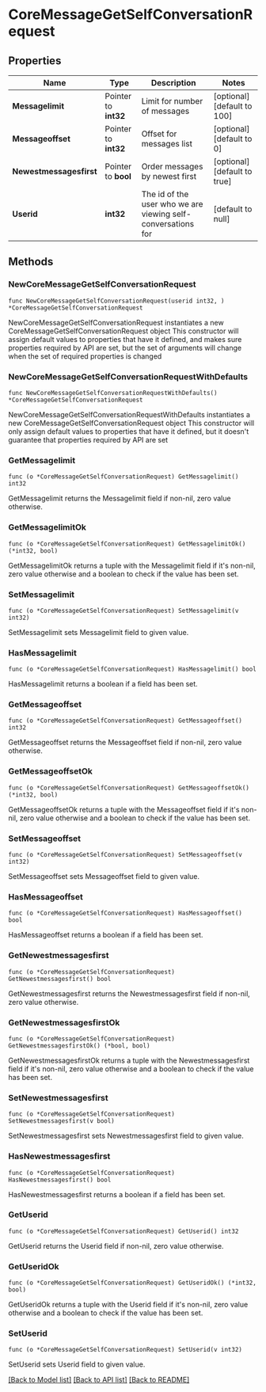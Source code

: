 # CoreMessageGetSelfConversationRequest

## Properties

Name | Type | Description | Notes
------------ | ------------- | ------------- | -------------
**Messagelimit** | Pointer to **int32** | Limit for number of messages | [optional] [default to 100]
**Messageoffset** | Pointer to **int32** | Offset for messages list | [optional] [default to 0]
**Newestmessagesfirst** | Pointer to **bool** | Order messages by newest first | [optional] [default to true]
**Userid** | **int32** | The id of the user who we are viewing self-conversations for | [default to null]

## Methods

### NewCoreMessageGetSelfConversationRequest

`func NewCoreMessageGetSelfConversationRequest(userid int32, ) *CoreMessageGetSelfConversationRequest`

NewCoreMessageGetSelfConversationRequest instantiates a new CoreMessageGetSelfConversationRequest object
This constructor will assign default values to properties that have it defined,
and makes sure properties required by API are set, but the set of arguments
will change when the set of required properties is changed

### NewCoreMessageGetSelfConversationRequestWithDefaults

`func NewCoreMessageGetSelfConversationRequestWithDefaults() *CoreMessageGetSelfConversationRequest`

NewCoreMessageGetSelfConversationRequestWithDefaults instantiates a new CoreMessageGetSelfConversationRequest object
This constructor will only assign default values to properties that have it defined,
but it doesn't guarantee that properties required by API are set

### GetMessagelimit

`func (o *CoreMessageGetSelfConversationRequest) GetMessagelimit() int32`

GetMessagelimit returns the Messagelimit field if non-nil, zero value otherwise.

### GetMessagelimitOk

`func (o *CoreMessageGetSelfConversationRequest) GetMessagelimitOk() (*int32, bool)`

GetMessagelimitOk returns a tuple with the Messagelimit field if it's non-nil, zero value otherwise
and a boolean to check if the value has been set.

### SetMessagelimit

`func (o *CoreMessageGetSelfConversationRequest) SetMessagelimit(v int32)`

SetMessagelimit sets Messagelimit field to given value.

### HasMessagelimit

`func (o *CoreMessageGetSelfConversationRequest) HasMessagelimit() bool`

HasMessagelimit returns a boolean if a field has been set.

### GetMessageoffset

`func (o *CoreMessageGetSelfConversationRequest) GetMessageoffset() int32`

GetMessageoffset returns the Messageoffset field if non-nil, zero value otherwise.

### GetMessageoffsetOk

`func (o *CoreMessageGetSelfConversationRequest) GetMessageoffsetOk() (*int32, bool)`

GetMessageoffsetOk returns a tuple with the Messageoffset field if it's non-nil, zero value otherwise
and a boolean to check if the value has been set.

### SetMessageoffset

`func (o *CoreMessageGetSelfConversationRequest) SetMessageoffset(v int32)`

SetMessageoffset sets Messageoffset field to given value.

### HasMessageoffset

`func (o *CoreMessageGetSelfConversationRequest) HasMessageoffset() bool`

HasMessageoffset returns a boolean if a field has been set.

### GetNewestmessagesfirst

`func (o *CoreMessageGetSelfConversationRequest) GetNewestmessagesfirst() bool`

GetNewestmessagesfirst returns the Newestmessagesfirst field if non-nil, zero value otherwise.

### GetNewestmessagesfirstOk

`func (o *CoreMessageGetSelfConversationRequest) GetNewestmessagesfirstOk() (*bool, bool)`

GetNewestmessagesfirstOk returns a tuple with the Newestmessagesfirst field if it's non-nil, zero value otherwise
and a boolean to check if the value has been set.

### SetNewestmessagesfirst

`func (o *CoreMessageGetSelfConversationRequest) SetNewestmessagesfirst(v bool)`

SetNewestmessagesfirst sets Newestmessagesfirst field to given value.

### HasNewestmessagesfirst

`func (o *CoreMessageGetSelfConversationRequest) HasNewestmessagesfirst() bool`

HasNewestmessagesfirst returns a boolean if a field has been set.

### GetUserid

`func (o *CoreMessageGetSelfConversationRequest) GetUserid() int32`

GetUserid returns the Userid field if non-nil, zero value otherwise.

### GetUseridOk

`func (o *CoreMessageGetSelfConversationRequest) GetUseridOk() (*int32, bool)`

GetUseridOk returns a tuple with the Userid field if it's non-nil, zero value otherwise
and a boolean to check if the value has been set.

### SetUserid

`func (o *CoreMessageGetSelfConversationRequest) SetUserid(v int32)`

SetUserid sets Userid field to given value.



[[Back to Model list]](../README.md#documentation-for-models) [[Back to API list]](../README.md#documentation-for-api-endpoints) [[Back to README]](../README.md)


